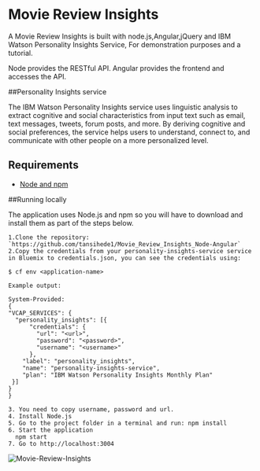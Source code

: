 # Movie Review Insights

A Movie Review Insights is built with node.js,Angular,jQuery and IBM Watson Personality Insights Service, For demonstration purposes and a tutorial.

Node provides the RESTful API. Angular provides the frontend and accesses the API.


##Personality Insights service 

The IBM Watson Personality Insights service uses linguistic analysis to extract cognitive and social characteristics from input text such as email, text messages, tweets, forum posts, and more. By deriving cognitive and social preferences, the service helps users to understand, connect to, and communicate with other people on a more personalized level.

## Requirements

- [Node and npm](http://nodejs.org)

##Running locally

The application uses Node.js and npm so you will have to download and install them as part of the steps below.

	1.Clone the repository: `https://github.com/tansihede1/Movie_Review_Insights_Node-Angular`
	2.Copy the credentials from your personality-insights-service service in Bluemix to credentials.json, you can see the credentials using:

    $ cf env <application-name>

    Example output:

    System-Provided:
    {
    "VCAP_SERVICES": {
      "personality_insights": [{
          "credentials": {
            "url": "<url>",
            "password": "<password>",
            "username": "<username>"
          },
        "label": "personality_insights",
        "name": "personality-insights-service",
        "plan": "IBM Watson Personality Insights Monthly Plan"
     }]
    }
    }

    3. You need to copy username, password and url.
    4. Install Node.js
    5. Go to the project folder in a terminal and run: npm install
    6. Start the application
      npm start
    7. Go to http://localhost:3004


![Movie-Review-Insights](http://i.imgur.com/a/lo0EC.png)
